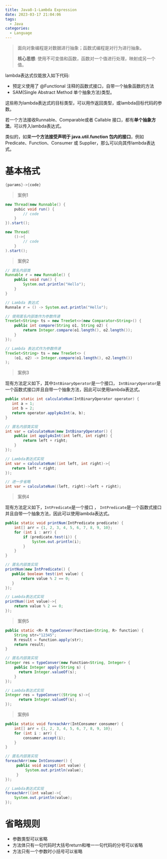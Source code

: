 ```yaml
---
title: Java8-1-Lambda Expression
date: 2023-03-17 21:04:06
tags: 
  - Java
categories: 
  - Language
---
```


> 面向对象编程是对数据进行抽象；函数式编程是对行为进行抽象。
>
> **核心思想**: 使用不可变值和函数，函数对一个值进行处理，映射成另一个值。

lambda表达式仅能放入如下代码:

* 预定义使用了 @Functional 注释的函数式接口，自带一个抽象函数的方法
* SAM(Single Abstract Method 单个抽象方法)类型。

这些称为lambda表达式的目标类型，可以用作返回类型，或lambda目标代码的参数。

若一个方法接收Runnable、Comparable或者 Callable 接口，都有**单个抽象方法**，可以传入lambda表达式。

类似的，如果**一个方法接受声明于 java.util.function 包内的接口**，例如 Predicate、Function、Consumer 或 Supplier，那么可以向其传lambda表达式。

# 基本格式

```java
{params}->{code}
```

> 案例1

```java
new Thread(new Runnable() {
    pubic void run() {
        // code
    }
}).start();

new Thread(
    ()->{
        // code
    }
).start();
```

> 案例2

```java
// 匿名内部类
Runnable r = new Runnable() {
    public void run() {
        System.out.println("Hello");
    }
}

// Lambda 表达式
Runnale r = () -> System.out.println("Hello");
```

```java
// 使用匿名内部类作为参数传递
TreeSet<String> ts = new TreeSet<>(new Comparator<String>() {
    public int compare(String o1, String o2) {
        return Integer.compare(o1.length(), o2.length());
    }
});

// Lambda 表达式作为参数传递
TreeSet<String> ts = new TreeSet<> (
	(o1, o2) -> Integer.compare(o1.length(), o2.length())
);
```

> 案例3

 现有方法定义如下，其中`IntBinaryOperator`是一个接口， `IntBinaryOperator`是一个函数式接口并且自带一个抽象方法，因此可以使用lambda表达式。 

 ```java
public static int calculateNum(IntBinaryOperator operator) {
    int a = 1;
    int b = 2;
    return operator.applyAsInt(a, b);
}
 ```

```java
// 匿名内部类实现
int var = calculateNum(new IntBinaryOperator() {
    public int applyAsInt(int left, int right) {
        return left + right;
    } 
});

// Lambda表达式实现
int var = calculateNum((int left, int right)->{
   return left + right;
});

// 进一步省略
int var = calculateNum((left, right)->left + right);
```

> 案例4

现有方法定义如下，`IntPredicate`是一个接口 ， `IntPredicate`是一个函数式接口并且自带一个抽象方法，因此可以使用lambda表达式。 

```java
public static void printNum(IntPredicate predicate) {
    int[] arr = {1, 2, 3, 4, 5, 6, 7, 8, 9, 10};
    for (int i : arr) {
        if (predicate.test(i)) {
            System.out.println(i);
        }
    }
}
```

```java
// 匿名内部类实现
printNum(new IntPredicate() {
   public boolean test(int value) {
       return value % 2 == 0;
   } 
});

// Lambda表达式实现
printNum((int value)->{
    return value % 2 == 0;
});
```

> 案例5

```java
public static <R> R typeConver(Function<String, R> function) {
    String str="12345";
    R result = function.apply(str);
    return result;
}
```

```java
// 匿名内部类实现
Integer res = typeConver(new Function<String, Integer> {
    public Integer apply(String s) {
      return Integer.valueOf(s);  
    }
});

// Lambda表达式实现
Integer res = typeConver((String s)->{
      return Integer.valueOf(s);  
});
```

> 案例6

```java
public static void foreachArr(IntConsumer consumer) {
    int[] arr = {1, 2, 3, 4, 5, 6, 7, 8, 9, 10};
    for (int i : arr) {
        consumer.accept(i);
    }
}
```

```java
// 匿名内部类实现
foreachArr(new IntConsumer() {
     public void accept(int value) {
         System.out.println(value);
     }
});

// Lambda表达式实现
foreachArr((int value)->{
    System.out.println(value);
});
```

# 省略规则

- 参数类型可以省略
- 方法体只有一句代码时大括号return和唯一一句代码的分号可以省略
- 方法只有一个参数时小括号可以省略